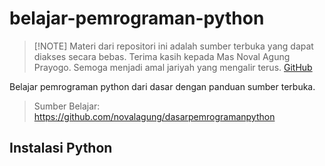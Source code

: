 # belajar-pemrograman-python
>
> [!NOTE]
> Materi dari repositori ini adalah sumber terbuka yang dapat diakses secara bebas.
> Terima kasih kepada Mas Noval Agung Prayogo. Semoga menjadi amal jariyah yang mengalir terus.
> [GitHub](https://github.com/novalagung)
>
Belajar pemrograman python dari dasar dengan panduan sumber terbuka.

> Sumber Belajar: https://github.com/novalagung/dasarpemrogramanpython

## Instalasi Python